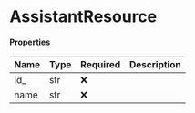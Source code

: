 # AssistantResource

**Properties**

| Name | Type | Required | Description |
| :--- | :--- | :------- | :---------- |
| id\_ | str  | ❌       |             |
| name | str  | ❌       |             |

<!-- This file was generated by liblab | https://liblab.com/ -->
